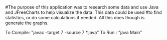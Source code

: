 #The purpose of this application was to research some data and use Java and JFreeCharts to help visualize the data. This data could be used
#to find statistics, or do some calculations if needed. All this does though is generate the graphs. 

To Compile: "javac -target 7 -source 7 *.java"
To Run : "java Main"
